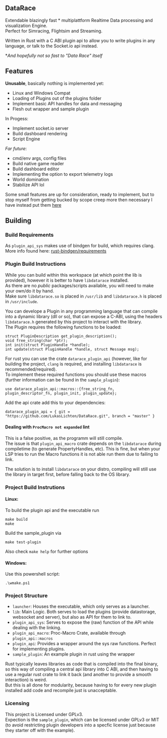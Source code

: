 ## DataRace
Extendable blazingly fast * multiplattform Realtime Data processing and visualization Engine.  
Perfect for Simracing, Flightsim and Streaming.  
  
Written in Rust with a C ABI plugin api to allow you to write plugins in any language,
or talk to the Socket.io api instead.  
  
**And hopefully not so fast to "Data Race" itself*

## Features
**Unusable**, basically nothing is implemented yet:  
- Linux and Windows Compat
- Loading of Plugins out of the plugins folder
- Implement basic API handles for data and messaging
- Flesh out wrapper and sample plugin
  
In Progess:  
- Implement socket.io server
- Build dashboard rendering
- Script Engine
  
*Far future*:
- cmd/env args, config files
- Build native game reader
- Build dashboard editor
- Implementing the option to export telemetry logs
- World domination
- Stabilize API lol

Some small features are up for consideration, ready to implement,
but to stop myself from getting bucked by scope creep more then necessary I have instead put them [here](docs/MayImplement.md)

## Building
### Build Requirements
As `plugin_api_sys` makes use of bindgen for build, which requires clang.  
More info found here: [rust-bindgen/requirements](https://rust-lang.github.io/rust-bindgen/requirements.html)  

### Plugin Build Instructions
While you can build within this workspace (at which point the lib is provided),
however it is better to have `libdatarace` installed.  
As there are no *public* packages/scripts available, you will need to make your own/do it by hand.  
Make sure `libdatarace.so` is placed in `/usr/lib` and `libdatarace.h` is placed in `/usr/include`.
  
You can develope a Plugin in any programming language that can compile into a dynamic library (dll or so),
that can expose a C-ABI, using the headers `libdatarace.h` generated by this project to interact with the library.  
The Plugin requires the following functions to be loaded:  
```
struct PluginDescription get_plugin_description();
void free_string(char *ptr);
int init(struct PluginHandle *handle);
int update(struct PluginHandle *handle, struct Message msg);
```
  
For rust you can use the crate `datarace_plugin_api` (however, like for building the project, `clang` is required,
and installing `libdatarace` is recommended/required).  
To implement these required functions you should use these macros (further information can be found in the `sample_plugin`):  
```
use datarace_plugin_api::macros::{free_string_fn, plugin_descriptor_fn, plugin_init, plugin_update};
```
Add the api crate add this to your dependencies:  
```
datarace_plugin_api = { git = "https://github.com/LukasLichten/DataRace.git", branch = "master" }
```

#### Dealing with `ProcMacro not expanded` lint
This is a false positive, as the programm will still compile.  
The issue is that `plugin_api_macro` crate depends on the `libdatarace` during compiletime (to generate PropertyHandles, etc).
This is fine, but when your LSP tries to run the Macro functions it is not able run them due to failing to link.  

The solution is to install `libdatarace` on your distro, compiling will still use the library in target first,
before falling back to the OS library.  

### Project Build Instrutions
#### Linux:
To build the plugin api and the executable run
```
make build
make
```

Build the sample_plugin via  
```
make test-plugin
```

Also check `make help` for further options  

#### Windows:
Use this powershell script:
```
.\wmake.ps1
```

### Project Structure
- `launcher`: Houses the executable, which only serves as a launcher.
- `lib`: Main Logic. Both serves to load the plugins (provide datastorage, websocket and server), but also as API for them to link to.
- `plugin_api_sys`: Serves to expose the (raw) function of the API while dealing with the linking.
- `plugin_api_macro`: Proc-Macro Crate, available through `plugin_api::macros`
- `plugin_api`: Provides a wrapper around the sys raw functions. Perfect for implementing plugins.
- `sample_plugin`: An example plugin in rust using the wrapper
  
Rust typically leaves libraries as code that is compiled into the final binary,
so this way of compiling a central api library into C ABI, and then having to use a regular rust crate to link it back (and another to provide a smooth interaction) is weird.  
But this is all done for modularity, because having to for every new plugin installed add code and recompile just is unacceptable.

### Licensing
This project is Licensed under GPLv3.  
Expection is the `sample_plugin`, which can be licensed under GPLv3 or MIT (to avoid restricting plugin developers into a specfic license just because they starter off with the example).  

